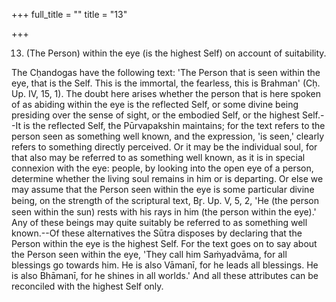 +++
full_title = ""
title = "13"

+++


13. (The Person) within the eye (is the highest Self) on account of suitability.

The Cḥandogas have the following text: 'The Person that is seen within the eye, that is the Self. This is the immortal, the fearless, this is Brahman' (Cḥ. Up. IV, 15, 1). The doubt here arises whether the person that is here spoken of as abiding within the eye is the reflected Self, or some divine being presiding over the sense of sight, or the embodied Self, or the highest Self.--It is the reflected Self, the Pūrvapakshin maintains; for the text refers to the person seen as something well known, and the expression, 'is seen,' clearly refers to something directly perceived. Or it may be the individual soul, for that also may be referred to as something well known, as it is in special connexion with the eye: people, by looking into the open eye of a person, determine whether the living soul remains in him or is departing. Or else we may assume that the Person seen within the eye is some particular divine being, on the strength of the scriptural text, Br̥. Up. V, 5, 2, 'He (the person seen within the sun) rests with his rays in him (the person within the eye).' Any of these beings may quite suitably be referred to as something well known.--Of these alternatives the Sūtra disposes by declaring that the Person within the eye is the highest Self. For the text goes on to say about the Person seen within the eye, 'They call him Saṁyadvāma, for all blessings go towards him. He is also Vāmanī, for he leads all blessings. He is also Bhāmanī, for he shines in all worlds.' And all these attributes can be reconciled with the highest Self only.

